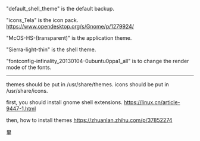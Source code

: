 "default_shell_theme" is the default backup.

"icons_Tela" is the icon pack.
https://www.opendesktop.org/s/Gnome/p/1279924/

"McOS-HS-(transparent)" is the application theme. 

"Sierra-light-thin" is the shell theme.

"fontconfig-infinality_20130104-0ubuntu0ppa1_all" is to change the render mode of the fonts.
****
themes should be put in /usr/share/themes.
icons should be put in /usr/share/icons.

first, you should install gnome shell extensions.
https://linux.cn/article-9447-1.html

then, how to install themes
https://zhuanlan.zhihu.com/p/37852274

里